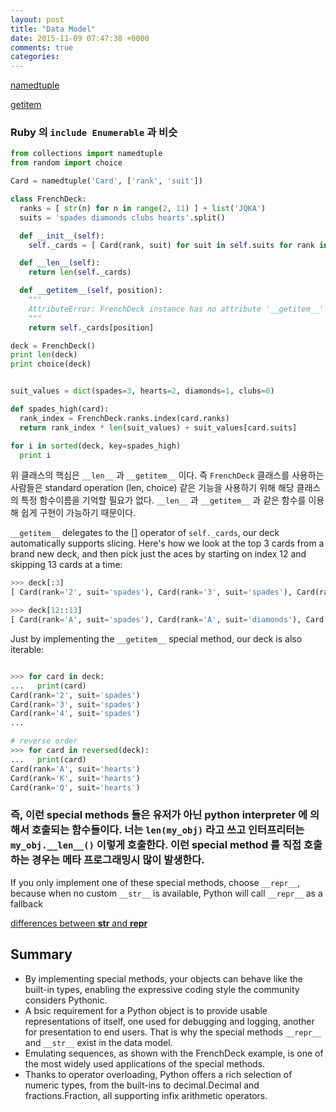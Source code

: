 ```yaml
---
layout: post
title: "Data Model"
date: 2015-11-09 07:47:38 +0000
comments: true
categories: 
---
```


[namedtuple](https://www.reddit.com/r/Python/comments/3qw7m4/improving_your_code_readability_with_namedtuples/)


[getitem](http://blog.weirdx.io/python-__getitem__과-slice의-이해/)

### Ruby 의 `include Enumerable` 과 비슷

```python
from collections import namedtuple
from random import choice

Card = namedtuple('Card', ['rank', 'suit'])

class FrenchDeck:
  ranks = [ str(n) for n in range(2, 11) ] + list('JQKA')
  suits = 'spades diamonds clubs hearts'.split()

  def __init__(self):
    self._cards = [ Card(rank, suit) for suit in self.suits for rank in self.ranks ]

  def __len__(self):
    return len(self._cards)

  def __getitem__(self, position):
    """
    AttributeError: FrenchDeck instance has no attribute '__getitem__'
    """
    return self._cards[position]

deck = FrenchDeck()
print len(deck)
print choice(deck)


suit_values = dict(spades=3, hearts=2, diamonds=1, clubs=0)

def spades_high(card):
  rank_index = FrenchDeck.ranks.index(card.ranks)
  return rank_index * len(suit_values) + suit_values[card.suits]

for i in sorted(deck, key=spades_high)
  print i

```

위 클래스의 핵심은 `__len__` 과 `__getitem__` 이다. 즉 `FrenchDeck` 클래스를 사용하는 사람들은 standard operation (len, choice) 같은 기능을 사용하기 위해 해당 클래스의 특정 함수이름을 기억할 필요가 없다. `__len__` 과 `__getitem__` 과 같은 함수를 이용해 쉽게 구현이 가능하기 때문이다.

`__getitem__` delegates to the [] operator of `self._cards`, our deck automatically supports slicing. Here's how we look at the top 3 cards from a brand new deck, and then pick just the aces by starting on index 12 and skipping 13 cards at a time:

```python
>>> deck[:3]
[ Card(rank='2', suit='spades'), Card(rank='3', suit='spades'), Card(rank='4', suit='spades') ]

>>> deck[12::13]
[ Card(rank='A', suit='spades'), Card(rank='A', suit='diamonds'), Card(rank='A', suit='clubs'), Card(rank='A', suit='hearts') ]

```

Just by implementing the `__getitem__` special method, our deck is also iterable:

```python

>>> for card in deck:
...   print(card)
Card(rank='2', suit='spades')
Card(rank='3', suit='spades')
Card(rank='4', suit='spades')
...

# reverse order
>>> for card in reversed(deck):
...   print(card)
Card(rank='A', suit='hearts')
Card(rank='K', suit='hearts')
Card(rank='Q', suit='hearts')

```

### 즉, 이런 special methods 들은 유저가 아닌 python interpreter 에 의해서 호출되는 함수들이다. 너는 `len(my_obj)` 라고 쓰고 인터프리터는 `my_obj.__len__()` 이렇게 호출한다. 이런 special method 를 직접 호출하는 경우는 메타 프로그래밍시 많이 발생한다.


If you only implement one of these special methods, choose `__repr__`, because when no custom `__str__` is available, Python will call `__repr__` as a fallback

[differences between __str__ and __repr__](http://stackoverflow.com/questions/1436703/difference-between-str-and-repr-in-python)


## Summary

- By implementing special methods, your objects can behave like the built-in types, enabling the expressive coding style the community considers Pythonic.
- A bsic requirement for a Python object is to provide usable representations of itself, one used for debugging and logging, another for presentation to end users. That is why the special methods `__repr__` and `__str__` exist in the data model.
- Emulating sequences, as shown with the FrenchDeck example, is one of the most widely used applications of the special methods.
- Thanks to operator overloading, Python offers a rich selection of numeric types, from the built-ins to decimal.Decimal and fractions.Fraction, all supporting infix arithmetic operators.


